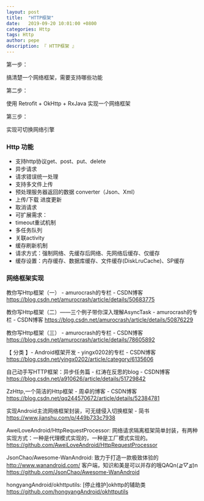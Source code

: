```yaml
---
layout: post
title:  "HTTP框架"
date:   2019-09-20 10:01:00 +0800
categories: Http
tags: Http
author: pepe
description: 『 HTTP框架 』
---
```


第一步：

搞清楚一个网络框架，需要支持哪些功能

第二步：

使用 Retrofit + OkHttp + RxJava  实现一个网络框架

第三步：

实现可切换网络引擎

### **Http 功能**

* 支持http协议get、post、put、delete
* 异步请求
* 请求错误统一处理
* 支持多文件上传
* 预处理服务器返回的数据 converter（Json、Xml）
* 上传/下载 进度更新
* 取消请求
* 可扩展需求：
* timeout重试机制
* 多任务队列
* 关联activity
* 缓存刷新机制
* 请求方式：强制网络、先缓存后网络、先网络后缓存、仅缓存
* 缓存设置：内存缓存、数据库缓存、文件缓存(DiskLruCache)、SP缓存

### **网络框架实现**







































教你写Http框架（一） - amurocrash的专栏 - CSDN博客
https://blog.csdn.net/amurocrash/article/details/50683775

教你写Http框架（二）——三个例子带你深入理解AsyncTask - amurocrash的专栏 - CSDN博客
https://blog.csdn.net/amurocrash/article/details/50876229

教你写Http框架（三） - amurocrash的专栏 - CSDN博客
https://blog.csdn.net/amurocrash/article/details/78605892

【 分类 】- Android框架开发 - yingx0202的专栏 - CSDN博客
https://blog.csdn.net/yingx0202/article/category/6135606

自己动手写HTTP框架：异步任务篇 - 红涛在反思的blog - CSDN博客
https://blog.csdn.net/a910626/article/details/51729842

ZzHttp,一个简洁的Http框架 - 周卓的博客 - CSDN博客
https://blog.csdn.net/qq244570672/article/details/52384781

实现Android主流网络框架封装，可无缝侵入切换框架 - 简书
https://www.jianshu.com/p/449b733c7938


AweiLoveAndroid/HttpRequestProcessor: 网络请求隔离框架简单封装，有两种实现方式：一种是代理模式实现的，一种是工厂模式实现的。
https://github.com/AweiLoveAndroid/HttpRequestProcessor

JsonChao/Awesome-WanAndroid: 致力于打造一款极致体验的 http://www.wanandroid.com/ 客户端，知识和美是可以并存的哦QAQn(*≧▽≦*)n
https://github.com/JsonChao/Awesome-WanAndroid

hongyangAndroid/okhttputils: [停止维护]okhttp的辅助类
https://github.com/hongyangAndroid/okhttputils




